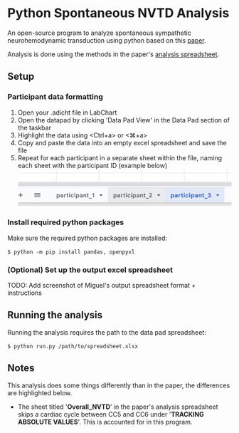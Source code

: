 # Python Spontaneous NVTD Analysis
An open-source program to analyze spontaneous sympathetic neurohemodynamic transduction using python based on this [paper](https://pubmed.ncbi.nlm.nih.gov/33596745/).

Analysis is done using the methods in the paper's [analysis spreadsheet](https://doi.org/10.6084/m9.figshare.13692139).

## Setup
### Participant data formatting
1. Open your .adicht file in LabChart
2. Open the datapad by clicking 'Data Pad View' in the Data Pad section of the taskbar
3. Highlight the data using <Ctrl+a> or <⌘+a>
4. Copy and paste the data into an empty excel spreadsheet and save the file
5. Repeat for each participant in a separate sheet within the file, naming each sheet with the participant ID (example below)
![alt text](https://github.com/anseljohn/Python_MSNA_Analysis/blob/master/img/sheet_naming.png?raw=true)

### Install required python packages
 Make sure the required python packages are installed:

    $ python -m pip install pandas, openpyxl

### (Optional) Set up the output excel spreadsheet
TODO: Add screenshot of Miguel's output spreadsheet format + instructions

## Running the analysis
Running the analysis requires the path to the data pad spreadsheet:

    $ python run.py /path/to/spreadsheet.xlsx

## Notes
This analysis does some things differently than in the paper, the differences are highlighted below.

- The sheet titled '**Overall_NVTD**' in the paper's analysis spreadsheet skips a cardiac cycle between CC5 and CC6 under '**TRACKING ABSOLUTE VALUES**'. This is accounted for in this program.